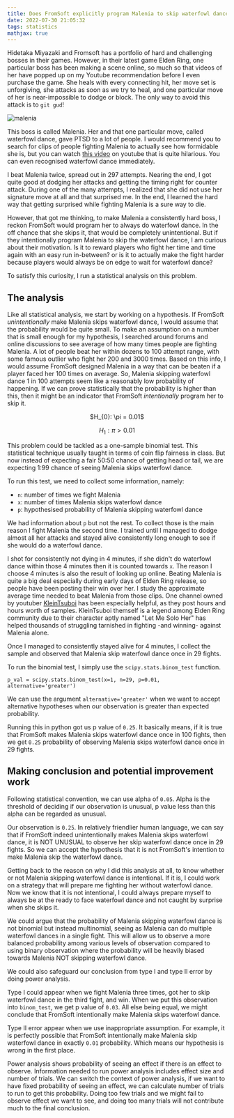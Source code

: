 ```yaml
---
title: Does FromSoft explicitly program Malenia to skip waterfowl dance?
date: 2022-07-30 21:05:32
tags: statistics
mathjax: true
---
```


Hidetaka Miyazaki and Fromsoft has a portfolio of hard and challenging bosses in their games. However, in their latest game Elden Ring, one particular boss has been making a scene online, so much so that videos of her have popped up on my Youtube recommendation before I even purchase the game. She heals with every connecting hit, her move set is unforgiving, she attacks as soon as we try to heal, and one particular move of her is near-impossible to dodge or block. The only way to avoid this attack is to `git gud`!

![malenia](https://drive.google.com/uc?export=view&id=1eQ19-fYDcE3c-I8yAIq-miamsUwmN49c)

This boss is called Malenia. Her and that one particular move, called waterfowl dance, gave PTSD to a lot of people. I would recommend you to search for clips of people fighting Malenia to actually see how formidable she is, but you can watch [this video](https://youtu.be/A-1WrCdd6TY?t=285) on youtube that is quite hilarious. You can even recognised waterfowl dance immediately.

I beat Malenia twice, spread out in 297 attempts. Nearing the end, I got quite good at dodging her attacks and getting the timing right for counter attack. During one of the many attempts, I realized that she did not use her signature move at all and that surprised me. In the end, I learned the hard way that getting surprised while fighting Malenia is a sure way to die.

However, that got me thinking, to make Malenia a consistently hard boss, I reckon FromSoft would program her to always do waterfowl dance. In the off chance that she skips it, that would be completely unintentional. But if they intentionally program Malenia to skip the waterfowl dance, I am curious about their motivation. Is it to reward players who fight her time and time again with an easy run in-between? or is it to actually make the fight harder because players would always be on edge to wait for waterfowl dance?

To satisfy this curiosity, I run a statistical analysis on this problem.

<!-- more -->

## The analysis

Like all statistical analysis, we start by working on a hypothesis. If FromSoft _*unintentionally*_ make Malenia skips waterfowl dance, I would assume that the probability would be quite small. To make an assumption on a number that is small enough for my hypothesis, I searched around forums and online discussions to see average of how many times people are fighting Malenia. A lot of people beat her within dozens to 100 attempt range, with some famous outlier who fight her 200 and 3000 times. Based on this info, I would assume FromSoft designed Malenia in a way that can be beaten if a player faced her 100 times on average. So, Malenia skipping waterfowl dance 1 in 100 attempts seem like a reasonably low probability of happening. If we can prove statistically that the probability is higher than this, then it might be an indicator that FromSoft _*intentionally*_ program her to skip it.

<div style="text-align: center;">
$H_{0}: \pi = 0.01$

$H_{1}: \pi > 0.01$
</div>

This problem could be tackled as a one-sample binomial test. This statistical technique usually taught in terms of coin flip fairness in class. But now instead of expecting a fair 50:50 chance of getting head or tail, we are expecting 1:99 chance of seeing Malenia skips waterfowl dance.

To run this test, we need to collect some information, namely:

* `n`: number of times we fight Malenia
* `x`: number of times Malenia skips waterfowl dance
* `p`: hypothesised probability of Malenia skipping waterfowl dance

We had information about `p` but not the rest. To collect those is the main reason I fight Malenia the second time. I trained until I managed to dodge almost all her attacks and stayed alive consistently long enough to see if she would do a waterfowl dance.

I shot for consistently not dying in 4 minutes, if she didn't do waterfowl dance within those 4 minutes then it is counted towards `x`. The reason I choose 4 minutes is also the result of looking up online. Beating Malenia is quite a big deal especially during early days of Elden Ring release, so people have been posting their win over her. I study the approximate average time needed to beat Malenia from those clips. One channel owned by youtuber [KleinTsuboi](https://www.youtube.com/channel/UCDUpJh1Ek3plo34sGriwe-w) has been especially helpful, as they post hours and hours worth of samples. KleinTsuboi themself is a legend among Elden Ring community due to their character aptly named "Let Me Solo Her" has helped thousands of struggling tarnished in fighting -and winning- against Malenia alone.  

Once I managed to consistently stayed alive for 4 minutes, I collect the sample and observed that Malenia skip waterfowl dance once in 29 fights.

To run the binomial test, I simply use the `scipy.stats.binom_test` function.

```
p_val = scipy.stats.binom_test(x=1, n=29, p=0.01, alternative='greater')
```

We can use the argument `alternative='greater'` when we want to accept alternative hypotheses when our observation is greater than expected probability.

Running this in python got us p value of `0.25`. It basically means, if it is true that FromSoft makes Malenia skips waterfowl dance once in 100 fights, then we get `0.25` probability of observing Malenia skips waterfowl dance once in 29 fights.

## Making conclusion and potential improvement work

Following statistical convention, we can use alpha of `0.05`. Alpha is the threshold of deciding if our observation is unusual, p value less than this alpha can be regarded as unusual.

Our observation is `0.25`. In relatively friendlier human language, we can say that if FromSoft indeed unintentionally makes Malenia skips waterfowl dance, it is NOT UNUSUAL to observe her skip waterfowl dance once in 29 fights. So we can accept the hypothesis that it is not FromSoft's intention to make Malenia skip the waterfowl dance.

Getting back to the reason on why I did this analysis at all, to know whether or not Malenia skipping waterfowl dance is intentional. If it is, I could work on a strategy that will prepare me fighting her without waterfowl dance. Now we know that it is not intentional, I could always prepare myself to always be at the ready to face waterfowl dance and not caught by surprise when she skips it.

We could argue that the probability of Malenia skipping waterfowl dance is not binomial but instead multinomial, seeing as Malenia can do multiple waterfowl dances in a single fight. This will allow us to observe a more balanced probability among various levels of observation compared to using binary observation where the probability will be heavily biased towards Malenia NOT skipping waterfowl dance. 

We could also safeguard our conclusion from type I and type II error by doing power analysis.

Type I could appear when we fight Malenia three times, got her to skip waterfowl dance in the third fight, and win. When we put this observation into `binom_test`, we get p value of `0.03`. All else being equal, we might conclude that FromSoft intentionally make Malenia skips waterfowl dance.

Type II error appear when we use inappropriate assumption. For example, it is perfectly possible that FromSoft intentionally make Malenia skip waterfowl dance in exactly `0.01` probability. Which means our hypothesis is wrong in the first place.

Power analysis shows probability of seeing an effect if there is an effect to observe. Information needed to run power analysis includes effect size and number of trials. We can switch the context of power analysis, if we want to have fixed probability of seeing an effect, we can calculate number of trials to run to get this probability. Doing too few trials and we might fail to observe effect we want to see, and doing too many trials will not contribute much to the final conclusion. 
